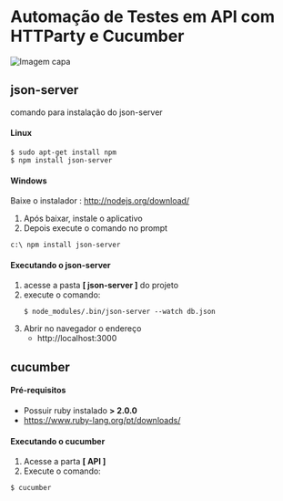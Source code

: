 # Automação de Testes em API com HTTParty e Cucumber
![Imagem capa](https://cdn-images-1.medium.com/max/1351/1*vKN5omQFsclccLZBKcKU8g.png)

## json-server
comando para instalação do json-server

#### Linux
``` shell
$ sudo apt-get install npm
$ npm install json-server
```
#### Windows
Baixe o instalador : http://nodejs.org/download/
1. Após baixar, instale o aplicativo
1. Depois execute o comando no prompt
```shell
c:\ npm install json-server
```
#### Executando o json-server
1. acesse a pasta **[ json-server ]** do projeto
1. execute o comando:
    ```shell
    $ node_modules/.bin/json-server --watch db.json
    ```
1. Abrir no navegador o endereço
    *  http://localhost:3000

## cucumber

#### Pré-requisitos

* Possuir ruby instalado **> 2.0.0**
* https://www.ruby-lang.org/pt/downloads/

#### Executando o cucumber
1. Acesse a parta **[ API ]**
1. Execute o comando:
```shell
$ cucumber
```